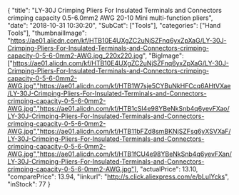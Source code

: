 {
	"title": "LY-30J  Crimping Pliers For Insulated Terminals and Connectors crimping capacity 0.5-6.0mm2 AWG 20-10 Mini multi-function pliers",
	"date": "2018-10-31 10:30:20",
	"SubCat": ["Tools"],
	"categories": ["Hand Tools"],
	"thumbnailImage": "https://ae01.alicdn.com/kf/HTB10E4UXgZC2uNjSZFnq6yxZpXaG/LY-30J-Crimping-Pliers-For-Insulated-Terminals-and-Connectors-crimping-capacity-0-5-6-0mm2-AWG.jpg_220x220.jpg",
	"BigImage": ["https://ae01.alicdn.com/kf/HTB10E4UXgZC2uNjSZFnq6yxZpXaG/LY-30J-Crimping-Pliers-For-Insulated-Terminals-and-Connectors-crimping-capacity-0-5-6-0mm2-AWG.jpg","https://ae01.alicdn.com/kf/HTB1W7sje5CYBuNkHFCcq6AHtVXae/LY-30J-Crimping-Pliers-For-Insulated-Terminals-and-Connectors-crimping-capacity-0-5-6-0mm2-AWG.jpg","https://ae01.alicdn.com/kf/HTB1cSI4e98YBeNkSnb4q6yevFXao/LY-30J-Crimping-Pliers-For-Insulated-Terminals-and-Connectors-crimping-capacity-0-5-6-0mm2-AWG.jpg","https://ae01.alicdn.com/kf/HTB11bFZd8smBKNjSZFsq6yXSVXaF/LY-30J-Crimping-Pliers-For-Insulated-Terminals-and-Connectors-crimping-capacity-0-5-6-0mm2-AWG.jpg","https://ae01.alicdn.com/kf/HTB1fCU4e98YBeNkSnb4q6yevFXan/LY-30J-Crimping-Pliers-For-Insulated-Terminals-and-Connectors-crimping-capacity-0-5-6-0mm2-AWG.jpg"],
	"actualPrice": 13.10,
	"comparePrice": 13.94,
	"linkurl": "http://s.click.aliexpress.com/e/bLuIYcks",
	"inStock": 77
}
